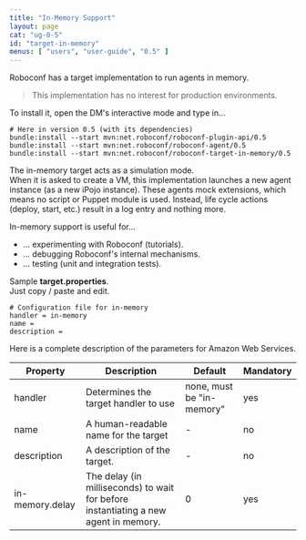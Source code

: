```yaml
---
title: "In-Memory Support"
layout: page
cat: "ug-0-5"
id: "target-in-memory"
menus: [ "users", "user-guide", "0.5" ]
---
```


Roboconf has a target implementation to run agents in memory.    

> This implementation has no interest for production environments.

To install it, open the DM's interactive mode and type in...

```properties
# Here in version 0.5 (with its dependencies)
bundle:install --start mvn:net.roboconf/roboconf-plugin-api/0.5
bundle:install --start mvn:net.roboconf/roboconf-agent/0.5
bundle:install --start mvn:net.roboconf/roboconf-target-in-memory/0.5
```

The in-memory target acts as a simulation mode.  
When it is asked to create a VM, this implementation launches a new agent instance (as a new
iPojo instance). These agents mock extensions, which means no script or Puppet module is used.
Instead, life cycle actions (deploy, start, etc.) result in a log entry and nothing more.

In-memory support is useful for...

* ... experimenting with Roboconf (tutorials).
* ... debugging Roboconf's internal mechanisms.
* ... testing (unit and integration tests).

Sample **target.properties**.  
Just copy / paste and edit.

```properties
# Configuration file for in-memory
handler = in-memory
name = 
description = 
```

Here is a complete description of the parameters for Amazon Web Services.

| Property | Description | Default | Mandatory
| --- | --- | --- | --- |
| handler | Determines the target handler to use | none, must be "in-memory" | yes |
| name | A human-readable name for the target | - | no |
| description | A description of the target. | - | no |
| in-memory.delay | The delay (in milliseconds) to wait for before instantiating a new agent in memory. | 0 | yes |

